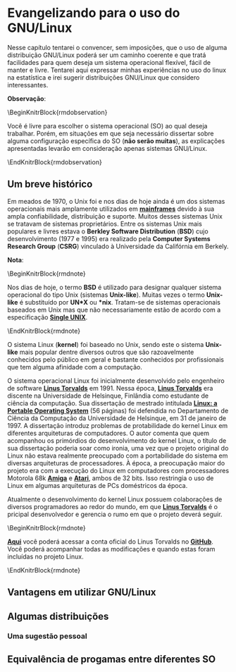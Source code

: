 # Evangelizando para o uso do GNU/Linux

Nesse capítulo tentarei o convencer, sem imposições, que o uso de alguma distribuição GNU/Linux poderá ser um caminho coerente e que tratá facilidades para quem deseja um sistema operacional flexível, fácil de manter e livre. Tentarei aqui expressar minhas experiências no uso do linux na estatística e irei sugerir distribuições GNU/Linux que considero interessantes.


**Observação**:

\BeginKnitrBlock{rmdobservation}<div class="rmdobservation"><div class=text-justify>
Você é livre para escolher o sistema operacional (SO) ao qual deseja trabalhar. Porém, em situações em que seja necessário dissertar sobre alguma configuração específica do SO (**não serão muitas**), as explicações apresentadas levarão em consideração apenas sistemas GNU/Linux.
</div></div>\EndKnitrBlock{rmdobservation}

## Um breve histórico

Em meados de 1970, o Unix foi e nos dias de hoje ainda é um dos sistemas operacionais mais amplamente utilizados em [**mainframes**](https://pt.wikipedia.org/wiki/Mainframe) devido à sua ampla confiabilidade, distribuição e suporte. Muitos desses sistemas Unix se tratavam de sistemas proprietários. Entre os sistemas Unix mais populares e livres estava o **Berkley Software Distribution** (**BSD**) cujo desenvolvimento (1977 e 1995) era realizado pela **Computer Systems Research Group** (**CSRG**) vinculado à Universidade da Califórnia em Berkely. 

**Nota**:

\BeginKnitrBlock{rmdnote}<div class="rmdnote"><div class=text-justify>
Nos dias de hoje, o termo **BSD** é utilizado para designar qualquer sistema operacional do tipo Unix (sistemas **Unix-like**). Muitas vezes o termo **Unix-like** é substituído por **UN\*X** ou **\*nix**. Tratam-se de sistemas operacionais baseados em Unix mas que não necessariamente estão de acordo com a especificação [**Single UNIX**](http://www.unix.org/what_is_unix/single_unix_specification.html).
</div></div>\EndKnitrBlock{rmdnote}

O sistema Linux (**kernel**) foi baseado no Unix, sendo este o sistema  **Unix-like** mais popular dentre diversos outros que são razoavelmente conhecidos pelo público em geral e bastante conhecidos por profissionais que tem alguma afinidade com a computação.

O sistema operacional Linux foi inicialmente desenvolvido pelo engenheiro de software [**Linus Torvalds**](https://github.com/torvalds) em 1991. Nessa época, [**Linus Torvalds**](https://github.com/torvalds) era discente na Universidade de Helsinque, Finlândia como estudante de ciência da computação. Sua dissertação de mestrado intitulada [**Linux: a Portable Operating System**](https://www.cs.helsinki.fi/u/kutvonen/index_files/linus.pdf) (56 páginas) foi defendida no Departamento de Ciência da Computação da Universidade de Helsinque, em 31 de janeiro de 1997. A dissertação introduz problemas de protabilidade do kernel Linux em diferentes arquiteturas de computadores. O autor comenta que quem acompanhou os primórdios do desenvolvimento do kernel Linux, o título de sua dissertação poderia soar como ironia, uma vez que o projeto original do Linux não estava realmente preocupado com a portabilidade do sistema em diversas arquiteturas de processadores. À época, a preocupação maior do projeto era com a execução do Linux em computadores com processadores Motorola 68k [**Amiga**](https://pt.wikipedia.org/wiki/Amiga) e [**Atari**](https://pt.wikipedia.org/wiki/Motorola_680x0), ambos de 32 bits. Isso restringia o uso de Linux em algumas arquiteturas de PCs doméstricos da época.


Atualmente o desenvolvimento do kernel Linux possuem colaborações de diversos programadores ao redor do mundo, em que [**Linus Torvalds**](https://github.com/torvalds) é o pricipal desenvolvedor e gerencia o rumo em que o projeto deverá seguir.

\BeginKnitrBlock{rmdnote}<div class="rmdnote"><div class=text-justify>
[**Aqui**](https://github.com/torvalds) você poderá acessar a conta oficial do Linus Torvalds no [**GitHub**](https://pt.wikipedia.org/wiki/GitHub). Você poderá acompanhar todas as modificações e quando estas foram incluídas no projeto Linux.
</div></div>\EndKnitrBlock{rmdnote}




## Vantagens em utilizar GNU/Linux

## Algumas distribuições

### Uma sugestão pessoal

## Equivalência de progamas entre diferentes SO

